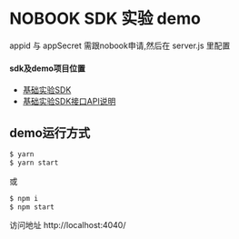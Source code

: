 # NOBOOK SDK 实验 demo

appid 与 appSecret 需跟nobook申请,然后在 server.js 里配置

#### sdk及demo项目位置
* [基础实验SDK](https://github.com/yatiss/nobook-saas-sdk)
* [基础实验SDK接口API说明](https://github.com/yatiss/nobook-saas-sdk/blob/master/README.md)

## demo运行方式
```bash
$ yarn
$ yarn start
```
或
```bash
$ npm i
$ npm start
```
访问地址 http://localhost:4040/
